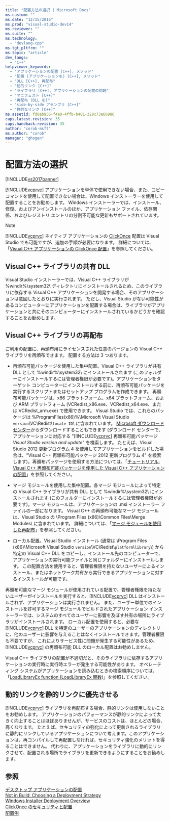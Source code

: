 ```yaml
---
title: "配置方法の選択 | Microsoft Docs"
ms.custom: ""
ms.date: "12/15/2016"
ms.prod: "visual-studio-dev14"
ms.reviewer: ""
ms.suite: ""
ms.technology: 
  - "devlang-cpp"
ms.tgt_pltfrm: ""
ms.topic: "article"
dev_langs: 
  - "C++"
helpviewer_keywords: 
  - "アプリケーションの配置 [C++], メソッド"
  - "配置 (アプリケーションを) [C++], メソッド"
  - "DLL [C++], 再配布"
  - "動的リンク [C++]"
  - "ライブラリ [C++], アプリケーションの配置の問題"
  - "マニフェスト [C++]"
  - "再配布 (DLL を)"
  - "side-by-side アセンブリ [C++]"
  - "静的なリンク [C++]"
ms.assetid: fd8eb956-f4a0-4ffb-b401-328c73e66986
caps.latest.revision: 35
caps.handback.revision: 35
author: "corob-msft"
ms.author: "corob"
manager: "ghogen"
---
```

# 配置方法の選択
[!INCLUDE[vs2017banner](../assembler/inline/includes/vs2017banner.md)]

[!INCLUDE[vcprvc](../build/includes/vcprvc_md.md)] アプリケーションを単体で使用できない場合、また、コピー コマンドを使用して配置できない場合は、Windows インストーラーを使用して配置することをお勧めします。  Windows インストーラーでは、インストール、修復、およびアンインストールのほか、アプリケーション ファイル、依存関係、およびレジストリ エントリの分割不可能な更新もサポートされています。  
  
> [!NOTE]
>  [!INCLUDE[vcprvc](../build/includes/vcprvc_md.md)] ネイティブ アプリケーションの [ClickOnce](../Topic/ClickOnce%20Security%20and%20Deployment.md) 配置は Visual Studio でも可能ですが、追加の手順が必要になります。  詳細については、「[Visual C\+\+ アプリケーションの ClickOnce 配置](../ide/clickonce-deployment-for-visual-cpp-applications.md)」を参照してください。  
  
## Visual C\+\+ ライブラリの共有 DLL  
 Visual Studio インストーラーでは、Visual C\+\+ ライブラリが %windir%\\system32\\ ディレクトリにインストールされるため、このライブラリに依存する Visual C\+\+ アプリケーションを開発する場合、そのアプリケーションは意図したとおりに実行されます。  ただし、Visual Studio がない可能性があるコンピューターにアプリケーションを配置する場合は、ライブラリがアプリケーションと共にそのコンピューターにインストールされているかどうかを確認することをお勧めします。  
  
## Visual C\+\+ ライブラリの再配布  
 ご利用の配置に、再頒布用にライセンスされた任意のバージョンの Visual C\+\+ ライブラリを再頒布できます。  配置する方法は 3 つあります。  
  
-   再頒布可能パッケージを使用した集中配置。Visual C\+\+ ライブラリが共有 DLL として %windir%\\system32\\ にインストールされます \(このフォルダーにインストールするには管理者権限が必要です\)。アプリケーションをターゲット コンピューターにインストールする前に、再頒布可能パッケージを実行するスクリプトまたはセットアップ プログラムを作成できます。  再頒布可能パッケージは、x86 プラットフォーム、x64 プラットフォーム、および ARM プラットフォーム \(VCRedist\_x86.exe、VCRedist\_x64.exe、または VCRedist\_arm.exe\) で使用できます。  Visual Studio では、これらのパッケージは %ProgramFiles\(x86\)%\\Microsoft Visual Studio `version`\\VC\\Redist\\`locale ID`\\ に含まれています。  [Microsoft ダウンロード センター](http://go.microsoft.com/fwlink/?LinkId=132793)からダウンロードすることもできます \(ダウンロード センターで、アプリケーションに対応する "[!INCLUDE[vcprvc](../build/includes/vcprvc_md.md)] 再頒布可能パッケージ *Visual Studio version and update*" を検索します。  たとえば、Visual Studio 2012 更新プログラム 4 を使用してアプリケーションをビルドした場合は、"Visual C\+\+ 再頒布可能パッケージ 2012 更新プログラム 4" を検索します\)。再頒布パッケージを使用する方法については、「[チュートリアル: Visual C\+\+ 再頒布可能パッケージを使用した Visual C\+\+ アプリケーションの配置](../Topic/Walkthrough:%20Deploying%20a%20Visual%20C++%20Application%20By%20Using%20the%20Visual%20C++%20Redistributable%20Package.md)」を参照してください。  
  
-   マージ モジュールを使用した集中配置。各マージ モジュールによって特定の Visual C\+\+ ライブラリが共有 DLL として %windir%\\system32\\ にインストールされます \(このフォルダーにインストールするには管理者権限が必要です\)。マージ モジュールは、アプリケーションの .msi インストーラー ファイルの一部になります。  Visual C\+\+ の再頒布可能なマージ モジュールは、Visual Studio の \\Program Files \(x86\)\\Common Files\\Merge Modules\\ に含まれています。  詳細については、「[マージ モジュールを使用した再配布](../ide/redistributing-components-by-using-merge-modules.md)」を参照してください。  
  
-   ローカル配置。Visual Studio インストール \(通常は \\Program Files \(x86\)\\Microsoft Visual Studio `version`\\VC\\Redist\\`platform`\\`library`\\\) から特定の Visual C\+\+ DLL をコピーし、インストール先のコンピューターで、アプリケーションの実行可能ファイルと同じフォルダーにインストールします。  この配置方法を使用すると、管理者権限を持たないユーザーによるインストール、またはネットワーク共有から実行できるアプリケーションに対するインストールが可能です。  
  
 再頒布可能なマージ モジュールが使用されている配置で、管理者権限を持たないユーザーがインストールを実行すると、[!INCLUDE[vcprvc](../build/includes/vcprvc_md.md)] DLL はインストールされず、アプリケーションは実行されません。  また、ユーザー単位でのインストールを許可するマージ モジュールでビルドされたアプリケーション インストーラーでは、システムのすべてのユーザーに影響を及ぼす共有の場所にライブラリがインストールされます。  ローカル配置を使用すると、必要な [!INCLUDE[vcprvc](../build/includes/vcprvc_md.md)] DLL を特定のユーザーのアプリケーションのディレクトリに、他のユーザーに影響を与えることはなくインストールできます。管理者権限も不要ですが、  これによりサービス性に問題が発生する可能性があるため、[!INCLUDE[vcprvc](../build/includes/vcprvc_md.md)] の再頒布可能 DLL のローカル配置はお勧めしません。  
  
 Visual C\+\+ ライブラリの配置が不適切だと、そのライブラリに依存するアプリケーションの実行時に実行時エラーが発生する可能性があります。  オペレーティング システムがアプリケーションを読み込むときの検索順序については、「[LoadLibraryEx function \(LoadLibraryEx 関数\)](http://go.microsoft.com/fwlink/?LinkId=132792)」を参照してください。  
  
## 動的リンクを静的リンクに優先させる  
 [!INCLUDE[vcprvc](../build/includes/vcprvc_md.md)] ライブラリを再配布する場合、静的リンクは使用しないことをお勧めします。  アプリケーションのパフォーマンスが静的リンクによって大きく向上することはほぼありませんが、サービスのコストは、ほとんどの場合、高くなります。  たとえば、セキュリティの強化によって更新されるライブラリに静的にリンクしているアプリケーションについて考えます。このアプリケーションは、再コンパイルして再配置しなければ、セキュリティ強化のメリットを得ることはできません。  代わりに、アプリケーションをライブラリに動的にリンクさせて、配置される場所でライブラリを更新できるようにすることをお勧めします。  
  
## 参照  
 [デスクトップ アプリケーションの配置](../Topic/Deploying%20Native%20Desktop%20Applications%20\(Visual%20C++\).md)   
 [Not in Build: Choosing a Deployment Strategy](http://msdn.microsoft.com/ja-jp/ecd632d8-063c-4028-b785-81bba045107b)   
 [Windows Installer Deployment Overview](http://msdn.microsoft.com/ja-jp/3ce4610a-b54f-404e-b650-42f4a55dfc3b)   
 [ClickOnce のセキュリティと配置](../Topic/ClickOnce%20Security%20and%20Deployment.md)   
 [配置例](../ide/deployment-examples.md)